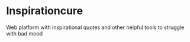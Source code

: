 # Inspirationcure
Web platform with inspirational quotes and other helpful tools to struggle with bad mood
